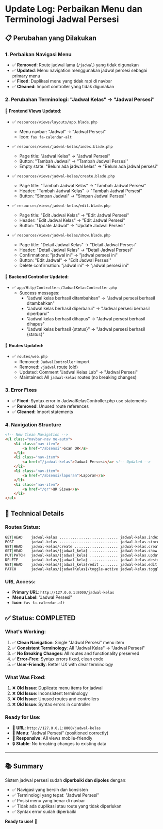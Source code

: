 # Update Log: Perbaikan Menu dan Terminologi Jadwal Persesi

## 📋 Perubahan yang Dilakukan

### 1. **Perbaikan Navigasi Menu**
- ✅ **Removed**: Route jadwal lama (`/jadwal`) yang tidak digunakan
- ✅ **Updated**: Menu navigation menggunakan jadwal persesi sebagai primary menu
- ✅ **Fixed**: Duplikasi menu yang tidak rapi di navbar
- ✅ **Cleaned**: Import controller yang tidak digunakan

### 2. **Perubahan Terminologi: "Jadwal Kelas" → "Jadwal Persesi"**

#### 🎯 **Frontend Views Updated:**
- ✅ `resources/views/layouts/app.blade.php`
  - Menu navbar: "Jadwal" → "Jadwal Persesi"
  - Icon: `fas fa-calendar-alt`
  
- ✅ `resources/views/jadwal-kelas/index.blade.php`
  - Page title: "Jadwal Kelas" → "Jadwal Persesi"
  - Button: "Tambah Jadwal" → "Tambah Jadwal Persesi"
  - Empty state: "Belum ada jadwal kelas" → "Belum ada jadwal persesi"

- ✅ `resources/views/jadwal-kelas/create.blade.php`
  - Page title: "Tambah Jadwal Kelas" → "Tambah Jadwal Persesi"
  - Header: "Tambah Jadwal Kelas" → "Tambah Jadwal Persesi"
  - Button: "Simpan Jadwal" → "Simpan Jadwal Persesi"

- ✅ `resources/views/jadwal-kelas/edit.blade.php`
  - Page title: "Edit Jadwal Kelas" → "Edit Jadwal Persesi"
  - Header: "Edit Jadwal Kelas" → "Edit Jadwal Persesi"
  - Button: "Update Jadwal" → "Update Jadwal Persesi"

- ✅ `resources/views/jadwal-kelas/show.blade.php`
  - Page title: "Detail Jadwal Kelas" → "Detail Jadwal Persesi"
  - Header: "Detail Jadwal Kelas" → "Detail Jadwal Persesi"
  - Confirmations: "jadwal ini" → "jadwal persesi ini"
  - Button: "Edit Jadwal" → "Edit Jadwal Persesi"
  - Delete confirmation: "jadwal ini" → "jadwal persesi ini"

#### 🎯 **Backend Controller Updated:**
- ✅ `app/Http/Controllers/JadwalKelasController.php`
  - Success messages:
    - "Jadwal kelas berhasil ditambahkan" → "Jadwal persesi berhasil ditambahkan"
    - "Jadwal kelas berhasil diperbarui" → "Jadwal persesi berhasil diperbarui"
    - "Jadwal kelas berhasil dihapus" → "Jadwal persesi berhasil dihapus"
    - "Jadwal kelas berhasil {status}" → "Jadwal persesi berhasil {status}"

#### 🎯 **Routes Updated:**
- ✅ `routes/web.php`
  - Removed: `JadwalController` import
  - Removed: `/jadwal` route (old)
  - Updated: Comment "Jadwal Kelas Lab" → "Jadwal Persesi"
  - Maintained: All `jadwal-kelas` routes (no breaking changes)

### 3. **Error Fixes**
- ✅ **Fixed**: Syntax error in JadwalKelasController.php use statements
- ✅ **Removed**: Unused route references
- ✅ **Cleaned**: Import statements

### 4. **Navigation Structure**
```html
<!-- New Clean Navigation -->
<ul class="navbar-nav me-auto">
    <li class="nav-item">
        <a href="/absensi">Scan QR</a>
    </li>
    <li class="nav-item">
        <a href="/jadwal-kelas">Jadwal Persesi</a> <!-- Updated -->
    </li>
    <li class="nav-item">
        <a href="/absensi/laporan">Laporan</a>
    </li>
    <li class="nav-item">
        <a href="/qr">QR Siswa</a>
    </li>
</ul>
```

## 🔧 Technical Details

### Routes Status:
```bash
GET|HEAD    jadwal-kelas ........................... jadwal-kelas.index
POST        jadwal-kelas ........................... jadwal-kelas.store
GET|HEAD    jadwal-kelas/create .................... jadwal-kelas.create
GET|HEAD    jadwal-kelas/{jadwal_kela} ............. jadwal-kelas.show
PUT|PATCH   jadwal-kelas/{jadwal_kela} ............. jadwal-kelas.update
DELETE      jadwal-kelas/{jadwal_kela} ............. jadwal-kelas.destroy
GET|HEAD    jadwal-kelas/{jadwal_kela}/edit ........ jadwal-kelas.edit
PATCH       jadwal-kelas/{jadwalKelas}/toggle-active jadwal-kelas.toggle-active
```

### URL Access:
- **Primary URL**: `http://127.0.0.1:8000/jadwal-kelas`
- **Menu Label**: "Jadwal Persesi"
- **Icon**: `fas fa-calendar-alt`

## ✅ **Status: COMPLETED**

### What's Working:
1. ✅ **Clean Navigation**: Single "Jadwal Persesi" menu item
2. ✅ **Consistent Terminology**: All "Jadwal Kelas" → "Jadwal Persesi"
3. ✅ **No Breaking Changes**: All routes and functionality preserved
4. ✅ **Error-Free**: Syntax errors fixed, clean code
5. ✅ **User-Friendly**: Better UX with clear terminology

### What Was Fixed:
1. ❌ **Old Issue**: Duplicate menu items for jadwal
2. ❌ **Old Issue**: Inconsistent terminology
3. ❌ **Old Issue**: Unused routes and controllers
4. ❌ **Old Issue**: Syntax errors in controller

### Ready for Use:
- 🚀 **URL**: `http://127.0.0.1:8000/jadwal-kelas`
- 🎯 **Menu**: "Jadwal Persesi" (positioned correctly)
- 📱 **Responsive**: All views mobile-friendly
- 🔒 **Stable**: No breaking changes to existing data

---

## 📚 Summary

Sistem jadwal persesi sudah **diperbaiki dan dipoles** dengan:
- ✅ Navigasi yang bersih dan konsisten  
- ✅ Terminologi yang tepat: "Jadwal Persesi"
- ✅ Posisi menu yang benar di navbar
- ✅ Tidak ada duplikasi atau route yang tidak diperlukan
- ✅ Syntax error sudah diperbaiki

**Ready to use!** 🎉
